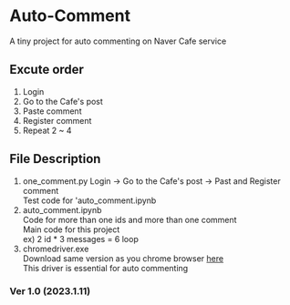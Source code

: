 # Auto-Comment
A tiny project for auto commenting on Naver Cafe service  

## Excute order
1. Login 
2. Go to the Cafe's post
3. Paste comment
4. Register comment
5. Repeat 2 ~ 4

## File Description
1. one_comment.py
  Login -> Go to the Cafe's post -> Past and Register comment  
  Test code for 'auto_comment.ipynb  
2. auto_comment.ipynb  
  Code for more than one ids and more than one comment  
  Main code for this project  
  ex) 2 id * 3 messages = 6 loop  
3. chromedriver.exe  
  Download same version as you chrome browser [here](https://chromedriver.chromium.org/downloads)  
  This driver is essential for auto commenting  

### Ver 1.0 (2023.1.11)
